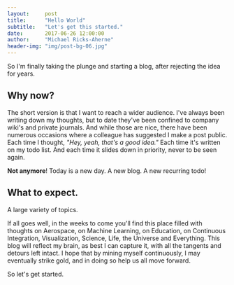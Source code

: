 ```yaml
---
layout:     post
title:      "Hello World"
subtitle:   "Let's get this started."
date:       2017-06-26 12:00:00
author:     "Michael Ricks-Aherne"
header-img: "img/post-bg-06.jpg"
---
```



<p>So I'm finally taking the plunge and starting a blog, after rejecting the idea for years.</p>

<h2 class="section-heading">Why now?</h2>

<p>The short version is that I want to reach a wider audience. I've always been writing down my thoughts, but to date they've been confined to company wiki's and private journals. And while those are nice, there have been numerous occasions where a colleague has suggested I make a post public. Each time I thought, <em>"Hey, yeah, that's a good idea."</em> Each time it's written on my todo list. And each time it slides down in priority, never to be seen again.</p>

<p><strong>Not anymore</strong>! Today is a new day. A new blog. A new recurring todo!</p>

<h2 class="section-heading">What to expect.</h2>

<p>A large variety of topics.</p>

<p>If all goes well, in the weeks to come you'll find this place filled with thoughts on Aerospace, on Machine Learning, on Education, on Continuous Integration, Visualization, Science, Life, the Universe and Everything. This blog will reflect my brain, as best I can capture it, with all the tangents and detours left intact. I hope that by mining myself continuously, I may eventually strike gold, and in doing so help us all move forward.</p>

<p>So let's get started.</p>
